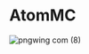 # AtomMC


![pngwing com (8)](https://user-images.githubusercontent.com/85753549/184477484-a64b4158-d20f-4b7c-ad7b-b3ee343ee61f.png)

